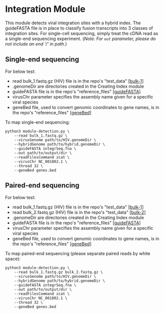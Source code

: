 # Integration Module
This module detects viral integration sites with a hybrid index. The guideFASTA file is in place to classify fusion transcripts into 3 classes of integration sites. For single-cell sequencing, simply treat the cDNA read as a single-end sequencing experiment. (*Note: For `out` parameter, please do not include an end '/' in path.*) 

## Single-end sequencing
For below test:
- read bulk_1.fastq.gz (HIV) file is in the repo's "test_data" [[bulk-1]](https://github.com/aicb-ZhangLabs/Venus/raw/main/test_data/bulk_1.fastq.gz)
- .genomeDir are directories created in the Creating Index module
- guideFASTA file is in the repo's "reference_files" [[guideFASTA]](../../reference_files/integrSeq.fna)
- virusChr parameter specifies the assembly name given for a specific viral species
- geneBed file, used to convert genomic coordinates to gene names, is in the repo's "reference_files" [[geneBed]](../../reference_files/genes.bed)

To map single-end sequencing:
```
python3 module-detection.py \
    --read bulk_1.fastq.gz \
    --virusGenome path/to/HIV.genomeDir \
    --hybridGenome path/to/hybrid.genomeDir \
    --guideFASTA integrSeq.fna \
    --out path/to/output/dir \
    --readFilesCommand zcat \
    --virusChr NC_001802.1 \
    --thread 32 \
    --geneBed genes.bed
```

## Paired-end sequencing
For below test:
- read bulk_1.fastq.gz (HIV) file is in the repo's "test_data" [[bulk-1]](https://github.com/aicb-ZhangLabs/Venus/raw/main/test_data/bulk_1.fastq.gz)
- read bulk_2.fastq.gz (HIV) file is in the repo's "test_data" [[bulk-2]](https://github.com/aicb-ZhangLabs/Venus/raw/main/test_data/bulk_2.fastq.gz)
- .genomeDir are directories created in the Creating Index module
- guideFASTA file is in the repo's "reference_files" [[guideFASTA]](../../reference_files/integrSeq.fna)
- virusChr parameter specifies the assembly name given for a specific viral species
- geneBed file, used to convert genomic coordinates to gene names, is in the repo's "reference_files" [[geneBed]](../../reference_files/genes.bed)

To map paired-end sequencing (please separate paired reads by white space):
```
python3 module-detection.py \
    --read bulk_1.fastq.gz bulk_2.fastq.gz \
    --virusGenome path/to/HIV.genomeDir \
    --hybridGenome path/to/hybrid.genomeDir \
    --guideFASTA integrSeq.fna \
    --out path/to/output/dir \
    --readFilesCommand zcat \
    --virusChr NC_001802.1 \
    --thread 32 \
    --geneBed genes.bed
```
